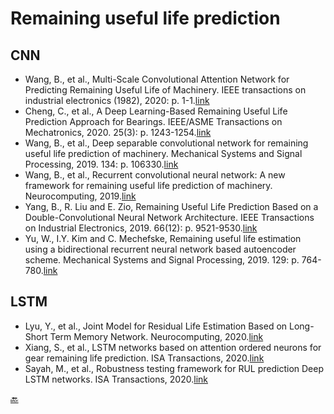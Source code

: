 # Remaining useful life prediction

## CNN
- Wang, B., et al., Multi-Scale Convolutional Attention Network for Predicting Remaining Useful Life of Machinery. IEEE transactions on industrial electronics (1982), 2020: p. 1-1.[link](https://ieeexplore.ieee.org/document/9126224)
-	Cheng, C., et al., A Deep Learning-Based Remaining Useful Life Prediction Approach for Bearings. IEEE/ASME Transactions on Mechatronics, 2020. 25(3): p. 1243-1254.[link](https://ieeexplore.ieee.org/document/8982045)
- Wang, B., et al., Deep separable convolutional network for remaining useful life prediction of machinery. Mechanical Systems and Signal Processing, 2019. 134: p. 106330.[link](https://doi.org/10.1016/j.ymssp.2019.106330)
- Wang, B., et al., Recurrent convolutional neural network: A new framework for remaining useful life prediction of machinery. Neurocomputing, 2019.[link](https://doi.org/10.1016/j.neucom.2019.10.064)
- Yang, B., R. Liu and E. Zio, Remaining Useful Life Prediction Based on a Double-Convolutional Neural Network Architecture. IEEE Transactions on Industrial Electronics, 2019. 66(12): p. 9521-9530.[link](https://ieeexplore.ieee.org/document/8752268)
- Yu, W., I.Y. Kim and C. Mechefske, Remaining useful life estimation using a bidirectional recurrent neural network based autoencoder scheme. Mechanical Systems and Signal Processing, 2019. 129: p. 764-780.[link](https://doi.org/10.1016/j.ymssp.2019.05.005)

## LSTM
- Lyu, Y., et al., Joint Model for Residual Life Estimation Based on Long-Short Term Memory Network. Neurocomputing, 2020.[link](https://doi.org/10.1016/j.neucom.2020.06.052)
- Xiang, S., et al., LSTM networks based on attention ordered neurons for gear remaining life prediction. ISA Transactions, 2020.[link](https://www.sciencedirect.com/science/article/pii/S001905782030269X?dgcid=rss_sd_all)
-	Sayah, M., et al., Robustness testing framework for RUL prediction Deep LSTM networks. ISA Transactions, 2020.[link](https://doi.org/10.1016/j.isatra.2020.07.003)




[:back:](../README.md)
